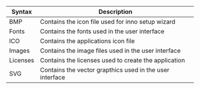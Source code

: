 | Syntax      | Description |
| ----------- | ----------- |
| BMP	      | Contains the icon file used for inno setup wizard |
| Fonts		  | Contains the fonts used in the user interface |
| ICO		  | Contains the applications icon file |
| Images	  | Contains the image files used in the user interface |
| Licenses    | Contains the licenses used to create the application |
| SVG         | Contains the vector grapthics used in the user interface |
